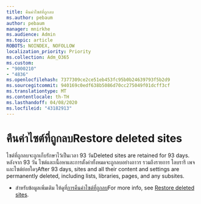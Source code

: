 ```yaml
---
title: คืนค่าไซต์ที่ถูกลบ
ms.author: pebaum
author: pebaum
manager: mnirkhe
ms.audience: Admin
ms.topic: article
ROBOTS: NOINDEX, NOFOLLOW
localization_priority: Priority
ms.collection: Adm_O365
ms.custom:
- "9000210"
- "4836"
ms.openlocfilehash: 7377309ce2ce51eb453fc95b0b24639793f5b2d9
ms.sourcegitcommit: 940169c0edf638b5086d70cc275049f01dcff3cf
ms.translationtype: MT
ms.contentlocale: th-TH
ms.lasthandoff: 04/08/2020
ms.locfileid: "43182913"
---
```

# <a name="restore-deleted-sites"></a><span data-ttu-id="28cbd-102">คืนค่าไซต์ที่ถูกลบ</span><span class="sxs-lookup"><span data-stu-id="28cbd-102">Restore deleted sites</span></span>

<span data-ttu-id="28cbd-103">ไซต์ที่ถูกลบจะถูกเก็บรักษาไว้เป็นเวลา 93 วัน</span><span class="sxs-lookup"><span data-stu-id="28cbd-103">Deleted sites are retained for 93 days.</span></span> <span data-ttu-id="28cbd-104">หลังจาก 93 วัน ไซต์และเนื้อหาและการตั้งค่าทั้งหมดจะถูกลบอย่างถาวร รวมถึงรายการ ไลบรารี เพจ และไซต์ย่อยใดๆ</span><span class="sxs-lookup"><span data-stu-id="28cbd-104">After 93 days, sites and all their content and settings are permanently deleted, including lists, libraries, pages, and any subsites.</span></span>

- <span data-ttu-id="28cbd-105">สําหรับข้อมูลเพิ่มเติม ให้ดูที่[การคืนค่าไซต์ที่ถูกลบ](https://docs.microsoft.com/sharepoint/restore-deleted-site-collection)</span><span class="sxs-lookup"><span data-stu-id="28cbd-105">For more info, see [Restore deleted sites](https://docs.microsoft.com/sharepoint/restore-deleted-site-collection).</span></span>
